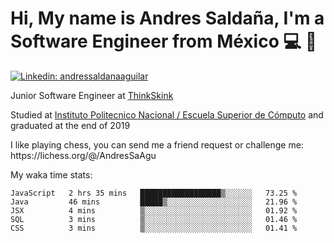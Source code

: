 # Hi, My name is Andres Saldaña, I'm a Software Engineer from México :computer: :boy:

[![Linkedin: andressaldanaaguilar](https://img.shields.io/badge/-andressaldanaaguilar-blue?style=flat-square&logo=Linkedin&logoColor=white&link=https://www.linkedin.com/in/thaianebraga/)](https://www.linkedin.com/in/andressaldanaaguilar)

<p>Junior Software Engineer at <a href="https://www.thinkskink.com/">ThinkSkink</a></p>
<p>Studied at <a href="https://en.wikipedia.org/wiki/ESCOM">Instituto Politecnico Nacional / Escuela Superior de Cómputo</a> and graduated at the end of 2019</p>
<p>I like playing chess, you can send me a friend request or challenge me: https://lichess.org/@/AndresSaAgu</p>

<p> My waka time stats: </p>

<!--START_SECTION:waka-->
```text
JavaScript   2 hrs 35 mins   ██████████████████▒░░░░░░   73.25 % 
Java         46 mins         █████▒░░░░░░░░░░░░░░░░░░░   21.96 % 
JSX          4 mins          ▒░░░░░░░░░░░░░░░░░░░░░░░░   01.92 % 
SQL          3 mins          ▒░░░░░░░░░░░░░░░░░░░░░░░░   01.46 % 
CSS          3 mins          ▒░░░░░░░░░░░░░░░░░░░░░░░░   01.41 % 
```
<!--END_SECTION:waka-->
